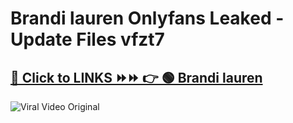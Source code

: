 
 # Brandi lauren Onlyfans Leaked - Update Files vfzt7

## <h2><a href="https://clipsfans.com/Brandi_lauren&ref=git">🔗 Click to LINKS ⏩⏩ 👉 🟢 Brandi lauren </a></h2>

<a href="https://clipsfans.com/Brandi_lauren&ref=git" rel="nofollow" data-target="animated-image.originalLink"><img src="https://i.ibb.co.com/xMMVF88/686577567.gif" alt="Viral Video Original" style="max-width: 100%; display: inline-block;" data-target="animated-image.originalImage"></a>

